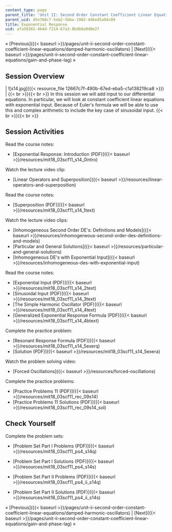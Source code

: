 ```yaml
---
content_type: page
parent_title: 'Unit II: Second Order Constant Coefficient Linear Equations'
parent_uid: 45e768c7-5eb2-5bba-1902-446ed5a94c09
title: Exponential Response
uid: afa50382-4b4d-f214-67a3-8bdb6a9d0e27
---
```


« [Previous]({{< baseurl >}}/pages/unit-ii-second-order-constant-coefficient-linear-equations/damped-harmonic-oscillators) | [Next]({{< baseurl >}}/pages/unit-ii-second-order-constant-coefficient-linear-equations/gain-and-phase-lag) »

Session Overview
----------------

| ![s14.jpg]({{< resource_file 12667c7f-490b-67ed-eba5-c1a138219ca8 >}}) |  {{< br >}}{{< br >}} In this session we will add input to our differential equations. In particular, we will look at constant coefficient linear equations with exponential input. Because of Euler's formula we will be able to use this and complex arithmetic to include the key case of sinusoidal input. {{< br >}}{{< br >}}  

Session Activities
------------------

Read the course notes:

*   [Exponential Response: Introduction (PDF)]({{< baseurl >}}/resources/mit18_03scf11_s14_0intro)

Watch the lecture video clip:

*   [Linear Operators and Superposition]({{< baseurl >}}/resources/linear-operators-and-superposition)

Read the course notes:

*   [Superposition (PDF)]({{< baseurl >}}/resources/mit18_03scf11_s14_1text)

Watch the lecture video clips:

*   [Inhomogeneous Second Order DE's: Definitions and Models]({{< baseurl >}}/resources/inhomogeneous-second-order-des-definitions-and-models)
*   [Particular and General Solutions]({{< baseurl >}}/resources/particular-and-general-solutions)
*   [Inhomogeneous DE's with Exponential Input]({{< baseurl >}}/resources/inhomogeneous-des-with-exponential-input)

Read the course notes:

*   [Exponential Input (PDF)]({{< baseurl >}}/resources/mit18_03scf11_s14_2text)
*   [Sinusoidal Input (PDF)]({{< baseurl >}}/resources/mit18_03scf11_s14_3text)
*   [The Simple Harmonic Oscillator (PDF)]({{< baseurl >}}/resources/mit18_03scf11_s14_4text)
*   [Generalized Exponential Response Formula (PDF)]({{< baseurl >}}/resources/mit18_03scf11_s14_4btext)

Complete the practice problem:

*   [Resonant Response Formula (PDF)]({{< baseurl >}}/resources/mit18_03scf11_s14_5exerq)
*   [Solution (PDF)]({{< baseurl >}}/resources/mit18_03scf11_s14_5exera)

Watch the problem solving video:

*   [Forced Oscillations]({{< baseurl >}}/resources/forced-oscillations)

Complete the practice problems:

*   [Practice Problems 11 (PDF)]({{< baseurl >}}/resources/mit18_03scf11_rec_09s14)
*   [Practice Problems 11 Solutions (PDF)]({{< baseurl >}}/resources/mit18_03scf11_rec_09s14_sol)

Check Yourself
--------------

Complete the problem sets:

*   [Problem Set Part I Problems (PDF)]({{< baseurl >}}/resources/mit18_03scf11_ps4_s14q)
*   [Problem Set Part I Solutions (PDF)]({{< baseurl >}}/resources/mit18_03scf11_ps4_s14s)
  
*   [Problem Set Part II Problems (PDF)]({{< baseurl >}}/resources/mit18_03scf11_ps4_ii_s14q)
*   [Problem Set Part II Solutions (PDF)]({{< baseurl >}}/resources/mit18_03scf11_ps4_ii_s14s)

« [Previous]({{< baseurl >}}/pages/unit-ii-second-order-constant-coefficient-linear-equations/damped-harmonic-oscillators) | [Next]({{< baseurl >}}/pages/unit-ii-second-order-constant-coefficient-linear-equations/gain-and-phase-lag) »